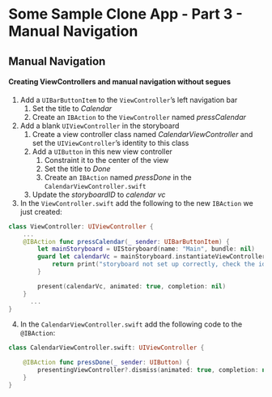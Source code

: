 # Some Sample Clone App - Part 3 - Manual Navigation
## Manual Navigation
#### Creating ViewControllers and manual navigation without segues
1. Add a `UIBarButtonItem` to the `ViewController`’s left navigation bar
	1. Set the title to *Calendar*
	2. Create an `IBAction` to the `ViewController` named *pressCalendar*
2. Add a blank `UIViewController` in the storyboard
	1. Create a view controller class named *CalendarViewController* and set the `UIViewController`’s identity to this class
	2. Add a `UIButton` in this new view controller
		1. Constraint it to the center of the view
		2. Set the title to *Done*
		3. Create an `IBAction` named *pressDone* in the `CalendarViewController.swift`
	3. Update the *storyboardID* to *calendar vc*
3. In the `ViewController.swift` add the following to the new `IBAction` we just created:
```swift
class ViewController: UIViewController {
    ...
    @IBAction func pressCalendar(_ sender: UIBarButtonItem) {
        let mainStoryboard = UIStoryboard(name: "Main", bundle: nil)
        guard let calendarVc = mainStoryboard.instantiateViewController(withIdentifier: "calendar vc") as? CalendarViewController else {
            return print("storyboard not set up correctly, check the identity of \"calendar vc\"")
        }

        present(calendarVc, animated: true, completion: nil)
    }
	  ...
}
```
4. In the `CalendarViewController.swift` add the following code to the `@IBAction`:
```swift
class CalendarViewController.swift: UIViewController {

    @IBAction func pressDone(_ sender: UIButton) {
        presentingViewController?.dismiss(animated: true, completion: nil)
    }
}
```
